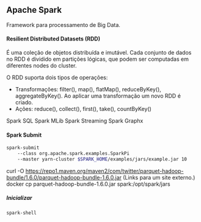 ## Apache Spark

Framework para processamento de Big Data.

#### Resilient Distributed Datasets (RDD)

É uma coleção de objetos distribuída e imutável. Cada conjunto de dados no RDD é dividido em partições lógicas, que podem ser computadas em diferentes nodes do cluster.

O RDD suporta dois tipos de operações:
- Transformações: filter(), map(), flatMap(), reduceByKey(), aggregateByKey(). Ao aplicar uma transformação um novo RDD é criado.
- Ações: reduce(), collect(), first(), take(), countByKey()

Spark SQL
Spark MLib
Spark Streaming
Spark Graphx

 #### Spark Submit

```bash
spark-submit 
    --class org.apache.spark.examples.SparkPi 
    --master yarn-cluster $SPARK_HOME/examples/jars/example.jar 10
```




curl -O https://repo1.maven.org/maven2/com/twitter/parquet-hadoop-bundle/1.6.0/parquet-hadoop-bundle-1.6.0.jar (Links para um site externo.)
docker cp parquet-hadoop-bundle-1.6.0.jar spark:/opt/spark/jars


##### Inicializar

```bash
spark-shell
```